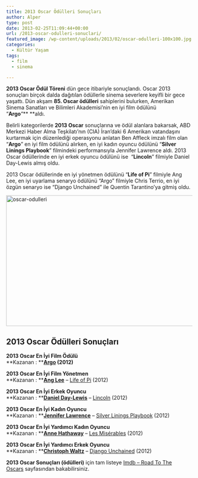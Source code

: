 ```yaml
---
title: 2013 Oscar Ödülleri Sonuçları
author: Alper
type: post
date: 2013-02-25T11:09:44+00:00
url: /2013-oscar-odulleri-sonuclari/
featured_image: /wp-content/uploads/2013/02/oscar-odulleri-100x100.jpg
categories:
  - Kültür Yaşam
tags:
  - film
  - sinema

---
```

**2013 Oscar Ödül Töreni** dün gece itibariyle sonuçlandı. Oscar 2013 sonuçları birçok dalda dağıtılan ödüllerle sinema severlere keyifli bir gece yaşattı. Dün akşam **85. Oscar ödülleri** sahiplerini bulurken, Amerikan Sinema Sanatları ve Bilimleri Akademisi&#8217;nin en iyi film ödülünü &#8220;**Argo**&#8220;** **aldı.

Belirli kategorilerde **2013 Oscar** sonuçlarına ve ödül alanlara bakarsak, ABD Merkezi Haber Alma Teşkilatı&#8217;nın (CIA) İran&#8217;daki 6 Amerikan vatandaşını kurtarmak için düzenlediği operasyonu anlatan Ben Affleck imzalı film olan &#8220;**Argo**&#8221; en iyi film ödülünü alırken, en iyi kadın oyuncu ödülünü &#8220;**Silver Linings Playbook**&#8221; filmindeki performansıyla Jennifer Lawrence aldı. 2013 Oscar ödüllerinde en iyi erkek oyuncu ödülünü ise  &#8220;**Lincoln**&#8221; filmiyle Daniel Day-Lewis almış oldu.

2013 Oscar ödüllerinde en iyi yönetmen ödülünü &#8220;**Life of Pi**&#8221; filmiyle Ang Lee, en iyi uyarlama senaryo ödülünü &#8220;Argo&#8221; filmiyle Chris Terrio, en iyi özgün senaryo ise &#8220;Django Unchained&#8221; ile Quentin Tarantino&#8217;ya gitmiş oldu.

<img class="aligncenter size-full wp-image-12202" alt="oscar-odulleri" src="https://www.murekkep.org/wp-content/uploads/2013/02/oscar-odulleri.jpg" width="618" height="353" srcset="https://www.murekkep.org/wp-content/uploads/2013/02/oscar-odulleri.jpg 618w, https://www.murekkep.org/wp-content/uploads/2013/02/oscar-odulleri-400x228.jpg 400w, https://www.murekkep.org/wp-content/uploads/2013/02/oscar-odulleri-50x28.jpg 50w, https://www.murekkep.org/wp-content/uploads/2013/02/oscar-odulleri-125x71.jpg 125w, https://www.murekkep.org/wp-content/uploads/2013/02/oscar-odulleri-300x171.jpg 300w, https://www.murekkep.org/wp-content/uploads/2013/02/oscar-odulleri-533x305.jpg 533w" sizes="(max-width: 618px) 100vw, 618px" /> 

## 2013 Oscar Ödülleri Sonuçları

**2013 Oscar En İyi Film Ödülü**  
**Kazanan : ****[Argo][1] (2012)**

**2013 Oscar En İyi Film Yönetmen**  
**Kazanan : ****[Ang Lee][2]** &#8211; [Life of Pi][3] (2012)

**2013 Oscar En İyi Erkek Oyuncu**  
**Kazanan : ****[Daniel Day-Lewis][4]** &#8211; [Lincoln][5] (2012)

**2013 Oscar En İyi Kadın Oyuncu**  
**Kazanan : ****[Jennifer Lawrence][6]** &#8211; [Silver Linings Playbook][7] (2012)

**2013 Oscar En İyi Yardımcı Kadın Oyuncu**  
**Kazanan : ****[Anne Hathaway][8]** &#8211; [Les Misérables][9] (2012)

**2013 Oscar En İyi Yardımcı Erkek Oyuncu**  
**Kazanan : ****[Christoph Waltz][10]** &#8211; [Django Unchained][11] (2012)

**2013 Oscar Sonuçları (ödülleri)** için tam listeye <a title="IMDB Oscar Nominations" href="http://www.imdb.com/oscars/nominations/" target="_blank">Imdb – Road To The Oscars</a> sayfasından bakabilirsiniz.

 [1]: http://www.imdb.com/title/tt1024648/
 [2]: http://www.imdb.com/name/nm0000487/
 [3]: http://www.imdb.com/title/tt0454876/
 [4]: http://www.imdb.com/name/nm0000358/
 [5]: http://www.imdb.com/title/tt0443272/
 [6]: http://www.imdb.com/name/nm2225369/
 [7]: http://www.imdb.com/title/tt1045658/
 [8]: http://www.imdb.com/name/nm0004266/
 [9]: http://www.imdb.com/title/tt1707386/
 [10]: http://www.imdb.com/name/nm0910607/
 [11]: http://www.imdb.com/title/tt1853728/